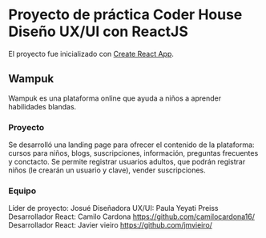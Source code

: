 # Proyecto de práctica Coder House Diseño UX/UI con ReactJS 

El proyecto fue inicializado con [Create React App](https://github.com/facebook/create-react-app).

## Wampuk

Wampuk es una plataforma online que ayuda a niños a aprender habilidades blandas.

### Proyecto

Se desarrolló una landing page para ofrecer el contenido de la plataforma: cursos para niños, blogs, suscripciones, información, preguntas frecuentes y conctacto.
Se permite registrar usuarios adultos, que podrán registrar niños (le crearán un usuario y clave), vender suscripciones.

### Equipo

Líder de proyecto: Josué 
Diseñadora UX/UI: Paula Yeyati Preiss
Desarrollador React: Camilo Cardona https://github.com/camilocardona16/
Desarrollador React: Javier vieiro https://github.com/jmvieiro/
